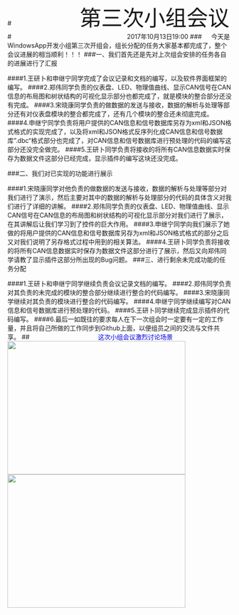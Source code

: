 #&ensp;&ensp;&ensp;&ensp;&ensp;&ensp;&ensp;&ensp;&ensp;&ensp;&ensp;&ensp;&ensp;&ensp;&ensp;&ensp;&ensp;&ensp;&ensp;&ensp;&ensp;&ensp;<font size="10">第三次小组会议</font><br />
#                                                           2017年10月13日19:00
###&ensp;&ensp;&ensp;今天是WindowsApp开发小组第三次开组会，组长分配的任务大家基本都完成了，整个会议进展的相当顺利！！！ 
###一、我们首先还是先对上次组会安排的任务各自的进展进行了汇报

####1.王研卜和申继宁同学完成了会议记录和文档的编写，以及软件界面框架的编写。 
####2.郑伟同学负责的仪表盘、LED、物理值曲线、显示CAN信号在CAN信息的布局图和树状结构的可视化显示部分也都完成了，就是模块的整合部分还没有完成。 
####3.宋晓康同学负责的做数据的发送与接收，数据的解析与处理等部分还有对仪表盘模块的整合都完成了，还有几个模块的整合还未彻底完成。
####4.申继宁同学负责将用户提供的CAN信息和信号数据库另存为xml和JSON格式格式的实现完成了，以及将xml和JSON格式反序列化成CAN信息和信号数据库”.dbc“格式部分也完成了，对CAN信息和信号数据库进行预处理的代码的编写这部分还没完全做完。
####5.王研卜同学负责将接收的将所有CAN信息数据实时保存为数据文件这部分已经完成，显示插件的编写这块还没完成。

###二、我们对已实现的功能进行展示

####1.宋晓康同学对他负责的做数据的发送与接收，数据的解析与处理等部分对我们进行了演示，然后主要对其中的数据的解析与处理部分的代码的具体含义对我们进行了详细的讲解。
####2.郑伟同学负责的仪表盘、LED、物理值曲线、显示CAN信号在CAN信息的布局图和树状结构的可视化显示部分对我们进行了展示，在其讲解后让我们学习到了控件的巨大作用。
####3.申继宁同学向我们展示了她做的将用户提供的CAN信息和信号数据库另存为xml和JSON格式格式的部分之后又对我们说明了另存格式过程中用到的相关算法。
####4.王研卜同学负责将接收的将所有CAN信息数据实时保存为数据文件这部分进行了展示，然后又向郑伟同学请教了显示插件这部分所出现的Bug问题。
###三、进行剩余未完成功能的任务分配

####1.王研卜和申继宁同学继续负责会议记录文档的编写。 
####2.郑伟同学负责对其负责的未完成的模块的整合部分继续进行整合的代码编写。 
####3.宋晓康同学继续对其负责的模块进行整合的代码编写。 
####4.申继宁同学继续编写对CAN信息和信号数据库进行预处理的代码。 
####5.王研卜同学继续完成显示插件的代码编写。
####6.最后一如既往的要求每人在下一次组会时一定要有一定的工作量，并且将自己所做的工作同步到Github上面，以便组员之间的交流与文件共享。
##&ensp;&ensp;&ensp;&ensp;&ensp;&ensp;&ensp;&ensp;&ensp;&ensp;&ensp;&ensp;&ensp;&ensp;&ensp;&ensp;&ensp;&ensp;&ensp;&ensp;&ensp;&ensp;<font color="#0000dd">这次小组会议激烈讨论场景</font><br />
<img src="http://a1.qpic.cn/psb?/V114K1Hr4S0rga/fDf*zy5zel91*rIU3L8TKZy8iGxHu7m1AJs9Y3gQaIw!/b/dBEBAAAAAAAA&bo=VQOAAgAAAAARB.Q!&rf=viewer_4" width="400" height="300"/>
<img src="http://a1.qpic.cn/psb?/V114K1Hr4S0rga/aswCrtbs4PAEgvl3qQvRWaK*EWrp2nElQ.sQidhx6dU!/b/dBEBAAAAAAAA&bo=VQOAAgAAAAARAOM!&rf=viewer_4" width="400" height="300"/>
